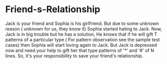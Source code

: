 # Friend-s-Relationship
Jack is your friend and Sophia is his girlfriend. But due to some unknown reason ( unknown for us, they know it) Sophia started hating to Jack. Now, Jack is in big trouble but he has a solution, He knows that if he will gift T patterns of a particular type ( For pattern observation see the sample test cases) then Sophia will start loving again to Jack. But Jack is depressed now and need your help to gift her that type patterns of '*' and '#' of N lines. So, it's your responsibility to save your friend's relationship.
